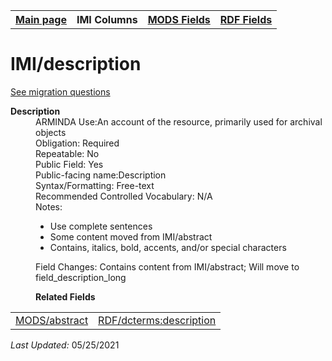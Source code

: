 <!DOCTYPE html>
<html>

<body>
<table style="width:100%">
  <tr>
    <th><a href="index.md">Main page</a></th>
	<th>IMI Columns</th>
    <th><a href="MODS.md">MODS Fields</a></th>
    <th><a href="#">RDF Fields</a></th>
  </tr>
</table>

<h1>IMI/description</h1>
<p><a href="migration-questions.md">See migration questions</a></p>
<dl>
  <dt><b>Description</b></dt>
  <dd>ARMINDA Use:An account of the resource, primarily used for archival objects</dd>
  <dd>Obligation:  Required</dd>
  <dd>Repeatable: No</dd>
  <dd>Public Field: Yes</dd>
  <dd>Public-facing name:Description</dd>
  <dd>Syntax/Formatting: Free-text</dd>
  <dd>Recommended Controlled Vocabulary: N/A</dd>
  <dd>Notes: 
	<ul>
		<li>Use complete sentences</li>
		<li>Some content moved from IMI/abstract</li>
		<li>Contains, italics, bold,  accents, and/or special characters</li>
	</ul>
	</dd>
  <dd>Field Changes: Contains content from IMI/abstract; Will move to field_description_long</dd>
</dl>
<dl>
	<dd><b>Related Fields</b></dd>
		<table>
			<td><a href="mods.abstract.md">MODS/abstract</a></td>
			<td><a href="RDF.description.md">RDF/dcterms:description</a></td>
		</table>
</dl>
<p><i>Last Updated: </i></font>05/25/2021</p>

</body>
</html>